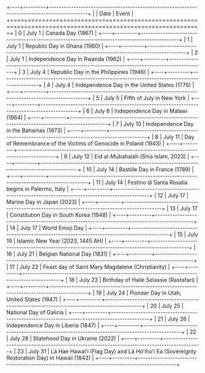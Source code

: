 +----+---------+---------------------------------------------------------------------------------------------+
|    | Date    | Event                                                                                       |
+====+=========+=============================================================================================+
|  0 | July 1  | Canada Day (1867)                                                                           |
+----+---------+---------------------------------------------------------------------------------------------+
|  1 | July 1  | Republic Day in Ghana (1960)                                                                |
+----+---------+---------------------------------------------------------------------------------------------+
|  2 | July 1  | Independence Day in Rwanda (1962)                                                           |
+----+---------+---------------------------------------------------------------------------------------------+
|  3 | July 4  | Republic Day in the Philippines (1946)                                                      |
+----+---------+---------------------------------------------------------------------------------------------+
|  4 | July 4  | Independence Day in the United States (1776)                                                |
+----+---------+---------------------------------------------------------------------------------------------+
|  5 | July 5  | Fifth of July in New York                                                                   |
+----+---------+---------------------------------------------------------------------------------------------+
|  6 | July 6  | Independence Day in Malawi (1964)                                                           |
+----+---------+---------------------------------------------------------------------------------------------+
|  7 | July 10 | Independence Day in the Bahamas (1973)                                                      |
+----+---------+---------------------------------------------------------------------------------------------+
|  8 | July 11 | Day of Remembrance of the Victims of Genocide in Poland (1943)                              |
+----+---------+---------------------------------------------------------------------------------------------+
|  9 | July 12 | Eid al-Mubahalah (Shia Islam, 2023)                                                         |
+----+---------+---------------------------------------------------------------------------------------------+
| 10 | July 14 | Bastille Day in France (1789)                                                               |
+----+---------+---------------------------------------------------------------------------------------------+
| 11 | July 14 | Festino di Santa Rosalia begins in Palermo, Italy                                           |
+----+---------+---------------------------------------------------------------------------------------------+
| 12 | July 17 | Marine Day in Japan (2023)                                                                  |
+----+---------+---------------------------------------------------------------------------------------------+
| 13 | July 17 | Constitution Day in South Korea (1948)                                                      |
+----+---------+---------------------------------------------------------------------------------------------+
| 14 | July 17 | World Emoji Day                                                                             |
+----+---------+---------------------------------------------------------------------------------------------+
| 15 | July 19 | Islamic New Year (2023, 1445 AH)                                                            |
+----+---------+---------------------------------------------------------------------------------------------+
| 16 | July 21 | Belgian National Day (1831)                                                                 |
+----+---------+---------------------------------------------------------------------------------------------+
| 17 | July 22 | Feast day of Saint Mary Magdalene (Christianity)                                            |
+----+---------+---------------------------------------------------------------------------------------------+
| 18 | July 23 | Birthday of Haile Selassie (Rastafari)                                                      |
+----+---------+---------------------------------------------------------------------------------------------+
| 19 | July 24 | Pioneer Day in Utah, United States (1847)                                                   |
+----+---------+---------------------------------------------------------------------------------------------+
| 20 | July 25 | National Day of Galicia                                                                     |
+----+---------+---------------------------------------------------------------------------------------------+
| 21 | July 26 | Independence Day in Liberia (1847)                                                          |
+----+---------+---------------------------------------------------------------------------------------------+
| 22 | July 28 | Statehood Day in Ukraine (2022)                                                             |
+----+---------+---------------------------------------------------------------------------------------------+
| 23 | July 31 | Lā Hae Hawaiʻi (Flag Day) and Lā Hoʻihoʻi Ea (Sovereignty Restoration Day) in Hawaii (1843) |
+----+---------+---------------------------------------------------------------------------------------------+